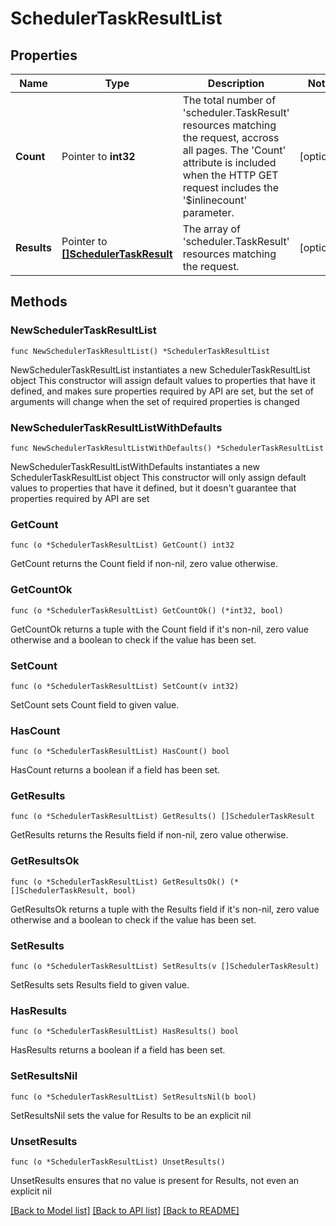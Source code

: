 # SchedulerTaskResultList

## Properties

Name | Type | Description | Notes
------------ | ------------- | ------------- | -------------
**Count** | Pointer to **int32** | The total number of &#39;scheduler.TaskResult&#39; resources matching the request, accross all pages. The &#39;Count&#39; attribute is included when the HTTP GET request includes the &#39;$inlinecount&#39; parameter. | [optional] 
**Results** | Pointer to [**[]SchedulerTaskResult**](SchedulerTaskResult.md) | The array of &#39;scheduler.TaskResult&#39; resources matching the request. | [optional] 

## Methods

### NewSchedulerTaskResultList

`func NewSchedulerTaskResultList() *SchedulerTaskResultList`

NewSchedulerTaskResultList instantiates a new SchedulerTaskResultList object
This constructor will assign default values to properties that have it defined,
and makes sure properties required by API are set, but the set of arguments
will change when the set of required properties is changed

### NewSchedulerTaskResultListWithDefaults

`func NewSchedulerTaskResultListWithDefaults() *SchedulerTaskResultList`

NewSchedulerTaskResultListWithDefaults instantiates a new SchedulerTaskResultList object
This constructor will only assign default values to properties that have it defined,
but it doesn't guarantee that properties required by API are set

### GetCount

`func (o *SchedulerTaskResultList) GetCount() int32`

GetCount returns the Count field if non-nil, zero value otherwise.

### GetCountOk

`func (o *SchedulerTaskResultList) GetCountOk() (*int32, bool)`

GetCountOk returns a tuple with the Count field if it's non-nil, zero value otherwise
and a boolean to check if the value has been set.

### SetCount

`func (o *SchedulerTaskResultList) SetCount(v int32)`

SetCount sets Count field to given value.

### HasCount

`func (o *SchedulerTaskResultList) HasCount() bool`

HasCount returns a boolean if a field has been set.

### GetResults

`func (o *SchedulerTaskResultList) GetResults() []SchedulerTaskResult`

GetResults returns the Results field if non-nil, zero value otherwise.

### GetResultsOk

`func (o *SchedulerTaskResultList) GetResultsOk() (*[]SchedulerTaskResult, bool)`

GetResultsOk returns a tuple with the Results field if it's non-nil, zero value otherwise
and a boolean to check if the value has been set.

### SetResults

`func (o *SchedulerTaskResultList) SetResults(v []SchedulerTaskResult)`

SetResults sets Results field to given value.

### HasResults

`func (o *SchedulerTaskResultList) HasResults() bool`

HasResults returns a boolean if a field has been set.

### SetResultsNil

`func (o *SchedulerTaskResultList) SetResultsNil(b bool)`

 SetResultsNil sets the value for Results to be an explicit nil

### UnsetResults
`func (o *SchedulerTaskResultList) UnsetResults()`

UnsetResults ensures that no value is present for Results, not even an explicit nil

[[Back to Model list]](../README.md#documentation-for-models) [[Back to API list]](../README.md#documentation-for-api-endpoints) [[Back to README]](../README.md)


